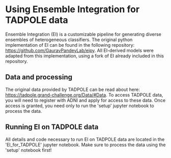 # Using Ensemble Integration for TADPOLE data
Ensemble Integration (EI) is a customizable pipeline for generating diverse ensembles of heterogeneous classifiers. The original python implementation of EI can be found in the following repository: https://github.com/GauravPandeyLab/eipy. All EI-derived models were adapted from this implementation, using a fork of EI already included in this repository.

## Data and processing
The original data provided by TADPOLE can be read about here: https://tadpole.grand-challenge.org/Data/#Data. To access TADPOLE data, you will need to register with ADNI and apply for access to these data. Once access is granted, you need only to run the 'setup' jupyter notebook to process the data.

## Running EI on TADPOLE data
All details and code necessary to run EI on TADPOLE data are located in the 'EI_for_TADPOLE' jupyter notebook. Make sure to process the data using the 'setup' notebook first!



